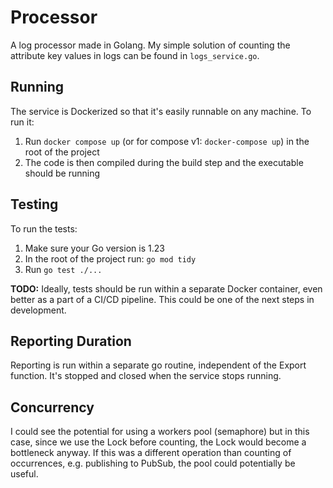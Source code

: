 # Processor

A log processor made in Golang. My simple solution of counting the attribute key values in logs can be found in `logs_service.go`.

## Running

The service is Dockerized so that it's easily runnable on any machine. To run it:

1. Run `docker compose up` (or for compose v1: `docker-compose up`) in the root of the project
2. The code is then compiled during the build step and the executable should be running

## Testing

To run the tests:

1. Make sure your Go version is 1.23
2. In the root of the project run: `go mod tidy`
3. Run `go test ./...`

**TODO:**
Ideally, tests should be run within a separate Docker container, even better as a part of a CI/CD pipeline. This could be one of the next steps in development.

## Reporting Duration

Reporting is run within a separate go routine, independent of the Export function. It's stopped and closed when the service stops running.

## Concurrency

I could see the potential for using a workers pool (semaphore) but in this case, since we use the Lock before counting, the Lock would become a bottleneck anyway. If this was a different operation than counting of occurrences, e.g. publishing to PubSub, the pool could potentially be useful.